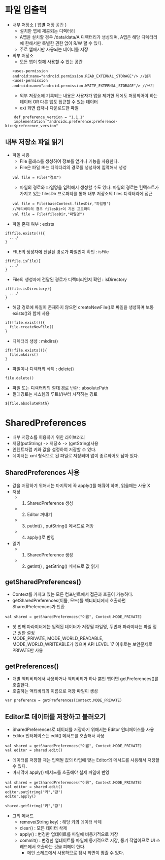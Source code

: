 # 파일 입출력
- 내부 저장소 ( 앱별 저장 공간 )
  - 설치한 앱에 제공되는 디렉터리
  - A앱을 설치할 경우 /data/data/A 디렉터리가 생성되며, A앱은 해당 디렉터리에 한해서만 특별한 권한 없이 R/W 할 수 있다.
  - 주로 앱에서만 사용되는 데이터를 저장
- 외부 저장소
  - 모든 앱이 함께 사용할 수 있는 공간
  ```
  <uses-permission android:name="android.permission.READ_EXTERNAL_STORAGE"/> //읽기
  <uses-permission android:name="android.permission.WRITE_EXTERNAL_STORAGE"/> //쓰기
  ```
  - 외부 저장소에 기록되는 내용은 사용자가 앱을 제거한 뒤에도 저장되어야 하는 데이터 OR 다른 앱도 접근할 수 있는 데이터
  - ex) 화면 캡처나 다운로드한 파일
```
    def preference_version = "1.1.1"
    implementation "androidx.preference:preference-ktx:$preference_version"
```

## 내부 저장소 파일 읽기
- 파일 사용
  - File 클래스를 생성하여 정보를 얻거나 기능을 사용한다.
  - File은 파일 또는 디렉터리의 경로를 생성자에 입력해서 생성
  ```
  val file = File("경로")
  ```
  - 파일의 경로와 파일명을 입력해서 생성할 수도 있다. 파일의 경로는 컨텍스트가 가지고 있는 filesDir 프로퍼티를 통해 내부 저장소의 files 디렉터리에 접근
  ```
  val file = File(baseContext.filesDir,"파일명")
  //액티비티의 경우 filesDir이 기본 프로퍼티
  val file = File(filesDir,"파일명")
  ```
- 파일 존재 여부 : exists
```
if(file.exists()){
  .../
}
```
- FILE의 생성자에 전달된 경로가 파일인지 확인 : isFile
```
if(file.isFile){
  .../
}
```
- File의 생성자에 전달된 경로가 디렉터리인지 확인 : isDirectory
```
if(file.isDirectory){
  .../
}
```
- 해당 경로에 파일이 존재하지 않으면 createNewFile()로 파일을 생성하며 보통 exists()와 함께 사용
```
if(!file.exist()){
  file.createNewFile()
}
```
- 디렉터리 생성 : mkdirs()
```
if(!file.exists()){
  file.mkdirs()
}
```
- 파일이나 디렉터리 삭제 : delete()
```
file.delete()
```
- 파일 또는 디렉터리의 절대 경로 반환 : absolutePath
- 절대경로는 시스템의 루트(/)부터 시작하는 경로
```
${file.absolutePath}
```

# SharedPreferences
- 내부 저장소를 이용하기 위한 라이브러리
- 저장(putString) -> 저장소 -> (getString)사용
- 인텐트처럼 키와 값을 설정하여 저장할 수 있다.
- 데이터는 xml 형식으로 된 파일로 저장되며 앱이 종료되어도 남아 있다.

## SharedPreferences 사용
- 값을 저장하기 위해서는 마지막에 꼭 apply()를 해줘야 하며, 읽을때는 사용 X
- 저장
  - 1) SharedPreference 생성
  - 2) Editor 꺼내기
  - 3) putInt() , putString() 메서드로 저장
  - 4) apply()로 반영
- 읽기
  - 1) SharedPreference 생성
  - 2) getInt() , getString() 메서드로 값 읽기

## getSharedPreferences()
- Context를 가지고 있는 모든 컴포넌트에서 접근과 호출이 가능하다.
- getSharedPreferences(이름, 모드)를 액티비티에서 호출하면 SharedPreferences가 반환
```
val shared = getSharedPreferences("이름", Context.MODE_PRIVATE)
```
- 첫 번째 파라미터에는 입력된 데이터가 저장될 파일명, 두번째 파라미터는 파일 접근 권한 설정
- MODE_PRIVATE, MODE_WORLD_READABLE, MODE_WORLD_WRITEABLE가 있으며 API LEVEL 17 이후로는 보안문제로 PRIVATE만 사용

## getPreferences()
- 개별 액티비티에서 사용하거나 액티비티가 하나 뿐인 앱이면 getPreferences()를 호출한다.
- 호출하는 액티비티의 이름으로 저장 파일이 생성
```
var preference = getPreferences(Context.MODE_PRIVATE)
```

## Editor로 데이터를 저장하고 불러오기
- SharedPreferences로 데이터를 저장하기 위해서는 Editor 인터페이스를 사용
- Editor 인터페이스는 edit() 메서드를 호출해서 사용
```
val shared = getSharedPreferences("이름", Context.MODE_PRIVATE)
val editor = shared.edit()
```
- 데이터를 저장할 때는 입력될 값의 타입에 맞는 Editor의 메서드를 사용해서 저장할 수 있다.
- 마지막에 apply() 메서드를 호출해야 실제 파일에 반영
```
val shared = getSharedPreferences("이름", Context.MODE_PRIVATE)
val editor = shared.edit()
editor.putString("키","값")
editor.apply()

shared.getString("키","값")
```
- 그외 메서드
  - remove(String key) : 해당 키의 데이터 삭제
  - clear() : 모든 데이터 삭제
  - apply() : 변경한 업데이트를 파일에 비동기적으로 저장
  - commit() : 변경한 업데이트를 파일에 동기적으로 저장, 동기 작업이므로 UI 스레드에서 호출하는 것을 피해야 한다.
    - 메인 스레드에서 사용하므로 잠시 화면이 멈출 수 있다.
 
